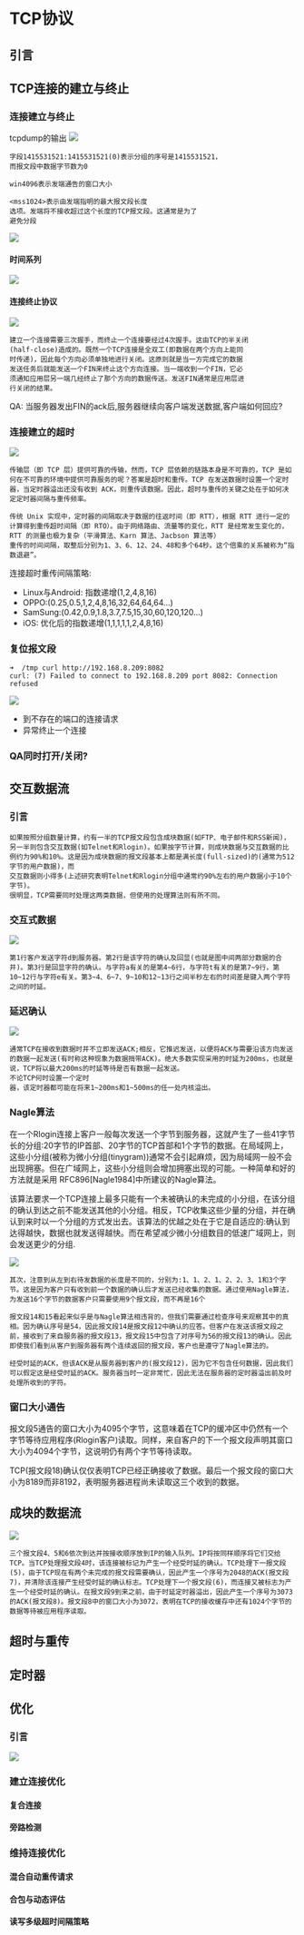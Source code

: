 # TCP协议
## 引言
## TCP连接的建立与终止
### 连接建立与终止
tcpdump的输出
![](http://daheli.qiniudn.com/2017-06-08-14968166750175.jpg)

```
字段1415531521:1415531521(0)表示分组的序号是1415531521，
而报文段中数据字节数为0

win4096表示发端通告的窗口大小

<mss1024>表示由发端指明的最大报文段长度
选项。发端将不接收超过这个长度的TCP报文段。这通常是为了
避免分段
```

![](http://daheli.qiniudn.com/2017-06-08-14968166916098.jpg)


#### 时间系列
![](http://daheli.qiniudn.com/2017-06-08-14968163004096.jpg)

#### 连接终止协议
![](http://daheli.qiniudn.com/2017-06-08-14968192768392.jpg)

```
建立一个连接需要三次握手，而终止一个连接要经过4次握手。这由TCP的半关闭
(half-close)造成的。既然一个TCP连接是全双工(即数据在两个方向上能同
时传递)，因此每个方向必须单独地进行关闭。这原则就是当一方完成它的数据
发送任务后就能发送一个FIN来终止这个方向连接。当一端收到一个FIN，它必
须通知应用层另一端几经终止了那个方向的数据传送。发送FIN通常是应用层进
行关闭的结果。
```
QA: 当服务器发出FIN的ack后,服务器继续向客户端发送数据,客户端如何回应?


### 连接建立的超时
![](http://daheli.qiniudn.com/2017-06-08-14968234809617.jpg)

```
传输层（即 TCP 层）提供可靠的传输，然而，TCP 层依赖的链路本身是不可靠的，TCP 是如何在不可靠的环境中提供可靠服务的呢？答案是超时和重传。TCP 在发送数据时设置一个定时器，当定时器溢出还没有收到 ACK，则重传该数据。因此，超时与重传的关键之处在于如何决定定时器间隔与重传频率。

传统 Unix 实现中，定时器的间隔取决于数据的往返时间（即 RTT），根据 RTT 进行一定的计算得到重传超时间隔（即 RTO）。由于网络路由、流量等的变化，RTT 是经常发生变化的，RTT 的测量也极为复杂（平滑算法、Karn 算法、Jacbson 算法等）
重传的时间间隔，取整后分别为1、3、6、12、24、48和多个64秒。这个倍乘的关系被称为“指数退避”。
```
连接超时重传间隔策略:
* Linux与Android: 指数递增(1,2,4,8,16)
* OPPO:(0.25,0.5,1,2,4,8,16,32,64,64,64…)
* SamSung:(0.42,0.9,1.8,3.7,7.5,15,30,60,120,120…)
* iOS: 优化后的指数递增(1,1,1,1,1,2,4,8,16)


### 复位报文段
```
➜  /tmp curl http://192.168.8.209:8082
curl: (7) Failed to connect to 192.168.8.209 port 8082: Connection refused
```
![](http://daheli.qiniudn.com/2017-06-08-14968279066314.jpg)
* 到不存在的端口的连接请求
* 异常终止一个连接


### QA同时打开/关闭?

## 交互数据流
### 引言
```
如果按照分组数量计算，约有一半的TCP报文段包含成块数据(如FTP、电子邮件和RSS新闻)，另一半则包含交互数据(如Telnet和Rlogin)。如果按字节计算，则成块数据与交互数据的比例约为90%和10%。这是因为成块数据的报文段基本上都是满长度(full-sized)的(通常为512字节的用户数据)，而交互数据则小得多(上述研究表明Telnet和Rlogin分组中通常约90%左右的用户数据小于10个字节)。很明显，TCP需要同时处理这两类数据，但使用的处理算法则有所不同。
```
### 交互式数据
![](http://daheli.qiniudn.com/2017-06-08-14968402578949.jpg)

```
第1行客户发送字符d到服务器。第2行是该字符的确认及回显(也就是图中间两部分数据的合并)。第3行是回显字符的确认。与字符a有关的是第4~6行，与字符t有关的是第7~9行，第10~12行与字符e有关。第3~4、6~7、9~10和12~13行之间半秒左右的时间差是键入两个字符之间的时延。
```
### 延迟确认
![](http://daheli.qiniudn.com/2017-06-08-14968504026284.jpg)

```
通常TCP在接收到数据时并不立即发送ACK;相反，它推迟发送，以便将ACK与需要沿该方向发送的数据一起发送(有时称这种现象为数据捎带ACK)。绝大多数实现采用的时延为200ms，也就是说，TCP将以最大200ms的时延等待是否有数据一起发送。
不论TCP何时设置一个定时
器，该定时器都可能在将来1~200ms和1~500ms的任一处内核溢出。
```

### Nagle算法
在一个Rlogin连接上客户一般每次发送一个字节到服务器，这就产生了一些41字节长的分组:20字节的IP首部、20字节的TCP首部和1个字节的数据。在局域网上，这些小分组(被称为微小分组(tinygram))通常不会引起麻烦，因为局域网一般不会出现拥塞。但在广域网上，这些小分组则会增加拥塞出现的可能。一种简单和好的方法就是采用
RFC896[Nagle1984]中所建议的Nagle算法。

该算法要求一个TCP连接上最多只能有一个未被确认的未完成的小分组，在该分组的确认到达之前不能发送其他的小分组。相反，TCP收集这些少量的分组，并在确认到来时以一个分组的方式发出去。该算法的优越之处在于它是自适应的:确认到达得越快，数据也就发送得越快。而在希望减少微小分组数目的低速广域网上，则会发送更少的分组.

![](http://daheli.qiniudn.com/2017-06-08-14968530389498.jpg)

```
其次，注意到从左到右待发数据的长度是不同的，分别为:1、1、2、1、2、2、3、1和3个字节。这是因为客户只有收到前一个数据的确认后才发送已经收集的数据。通过使用Nagle算法，为发送16个字节的数据客户只需要使用9个报文段，而不再是16个
```

```
报文段14和15看起来似乎是与Nagle算法相违背的，但我们需要通过检查序号来观察其中的真相。因为确认序号是54，因此报文段14是报文段12中确认的应答。但客户在发送该报文段之前，接收到了来自服务器的报文段13，报文段15中包含了对序号为56的报文段13的确认。因此即使我们看到从客户到服务器有两个连续返回的报文段，客户也是遵守了Nagle算法的。
```
```
经受时延的ACK，但该ACK是从服务器到客户的(报文段12)，因为它不包含任何数据，因此我们可以假定这是经受时延的ACK。服务器当时一定非常忙，因此无法在服务器的定时器溢出前及时处理所收到的字符。
```

### 窗口大小通告
报文段5通告的窗口大小为4095个字节，这意味着在TCP的缓冲区中仍然有一个字节等待应用程序(Rlogin客户)读取。同样，来自客户的下一个报文段声明其窗口大小为4094个字节，这说明仍有两个字节等待读取。

TCP(报文段18)确认仅仅表明TCP已经正确接收了数据。最后一个报文段的窗口大小为8189而非8192，表明服务器进程尚未读取这三个收到的数据。

## 成块的数据流
![](http://daheli.qiniudn.com/2017-06-08-14969030738242.jpg)

```
三个报文段4、5和6依次到达并按接收顺序放到IP的输入队列。IP将按同样顺序将它们交给TCP。当TCP处理报文段4时，该连接被标记为产生一个经受时延的确认。TCP处理下一报文段(5)，由于TCP现在有两个未完成的报文段需要确认，因此产生一个序号为2048的ACK(报文段7)，并清除该连接产生经受时延的确认标志。TCP处理下一个报文段(6)，而连接又被标志为产生一个经受时延的确认。在报文段9到来之前，由于时延定时器溢出，因此产生一个序号为3073的ACK(报文段8)。报文段8中的窗口大小为3072，表明在TCP的接收缓存中还有1024个字节的数据等待被应用程序读取。
```

## 超时与重传
## 定时器
## 优化
### 引言
![](http://daheli.qiniudn.com/2017-06-08-14968493912238.jpg)
### 建立连接优化
#### 复合连接
#### 旁路检测
### 维持连接优化
#### 混合自动重传请求
#### 合包与动态评估
#### 读写多级超时间隔策略




